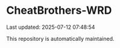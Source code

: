 # CheatBrothers-WRD

Last updated: 2025-07-12 07:48:54

This repository is automatically maintained.
